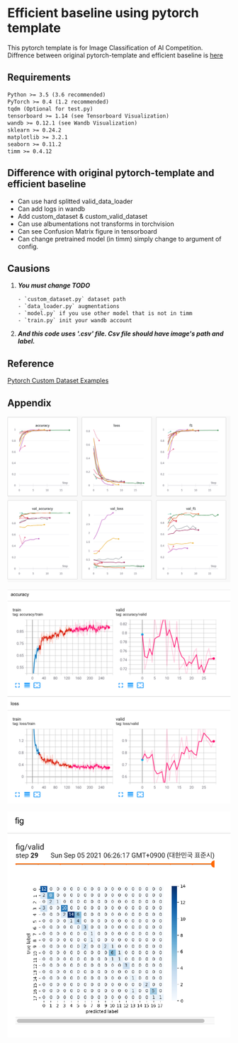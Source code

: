 # Efficient baseline using pytorch template

This pytorch template is for Image Classification of AI Competition.
Diffrence between original pytorch-template and efficient baseline is [here](#Difference-between-original-pytorch-template-and-efficient-baseline)

## Requirements
```
Python >= 3.5 (3.6 recommended)
PyTorch >= 0.4 (1.2 recommended)
tqdm (Optional for test.py)
tensorboard >= 1.14 (see Tensorboard Visualization)
wandb >= 0.12.1 (see Wandb Visualization)
sklearn >= 0.24.2
matplotlib >= 3.2.1
seaborn >= 0.11.2
timm >= 0.4.12
```

## Difference with original pytorch-template and efficient baseline

- Can use hard splitted valid_data_loader
- Can add logs in wandb
- Add custom_dataset & custom_valid_dataset
- Can use albumentations not transforms in torchvision
- Can see Confusion Matrix figure in tensorboard
- Can change pretrained model (in timm) simply change to argument of config.

## Causions

1. ***You must change TODO***
    ```
    - `custom_dataset.py` dataset path
    - `data_loader.py` augmentations
    - `model.py` if you use other model that is not in timm
    - `train.py` init your wandb account
    ```

2. ***And this code uses '.csv' file. Csv file should have image's path and label.***

## Reference

[Pytorch Custom Dataset Examples](https://github.com/utkuozbulak/pytorch-custom-dataset-examples#incorporating-pandas)

## Appendix

![wandb](images/wandb.png)

![tensorboard](images/tensorboard.png)

![confusion_matrix](images/confusion_matrix.png)